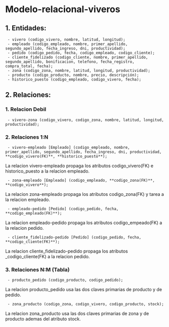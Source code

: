 # Modelo-relacional-viveros

## 1. Entidades:

     - vivero (codigo_vivero, nombre, latitud, longitud);
     - empleado (codigo_empleado, nombre, primer_apellido, segundo_apellido, fecha_ingreso, dni, productividad);
     - pedido (codigo_pedido, fecha, codigo_empleado, codigo_cliente);
     - cliente_fidelizado (codigo_cliente, nombre, primer_apellido, segundo_apellido, bonificacion, telefono, fecha_registro, compra_total, fecha);
     - zona (codigo_zona, nombre, latitud, longitud, productividad);
     - producto (codigo_producto, nombre, precio, descripción);
     - historico_puesto (codigo_empleado, codigo_vivero, fecha);

## 2. Relaciones: 

### 1. Relacion Debil
     - vivero-zona (codigo_vivero, codigo_zona, nombre, latitud, longitud, productividad);

### 2. Relaciones 1:N

     - vivero-empleado [Empleado] (codigo_empleado, nombre, primer_apellido, segundo_apellido, fecha_ingreso, dni, productividad, **codigo_vivero(FK)**, **historico_puesto**);
La relacion vivero-empleado propaga los atributos codigo_vivero(FK) e historico_puesto a la relacion empleado.

     - zona-empleado [Empleado] (codigo_empleado, **codigo_zona(FK)**, **codigo_vivero**);
La relacion zona-empleado propaga los atributos codigo_zona(FK) y tarea a la relacion empleado.

     - empleado-pedido [Pedido] (codigo_pedido, fecha, **codigo_empleado(FK)**);
La relacion empleado-pedido propaga los atributos codigo_empeado(FK) a la relacion pedido.

     - cliente_fidelizado-pedido [Pedido] (codigo_pedido, fecha, **codigo_cliente(FK)**);
La relacion cliente_fidelizado-pedido propaga los atributos _codigo_cliente(FK) a la relacion pedido.

### 3. Relaciones N:M (Tabla)
     - producto_pedido (codigo_producto, codigo_pedido);
La relacion producto_pedido usa las dos claves primarias de producto y de pedido.

     - zona_producto (codigo_zona, codigo_vivero, codigo_producto, stock);
La relacion zona_producto usa las dos claves primarias de zona y de producto ademas del atributo stock.

